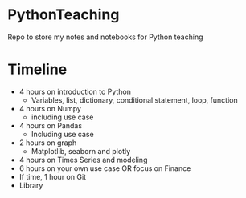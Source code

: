 # PythonTeaching
Repo to store my notes and notebooks for Python teaching



# Timeline

- 4 hours on introduction to Python
  - Variables, list, dictionary, conditional statement, loop, function
- 4 hours on Numpy
  - including use case
- 4 hours on Pandas
  - Including use case
- 2 hours on graph 
  - Matplotlib, seaborn and plotly
- 4 hours on Times Series and modeling
- 6 hours on your own use case OR focus on Finance
- If time, 1 hour on Git
- Library